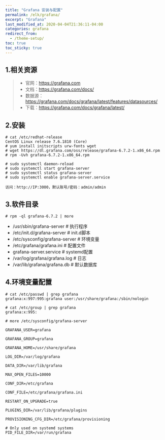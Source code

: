 ```yaml
---
title: "Grafana 安装与配置"
permalink: /elk/grafana/
excerpt: "Grafana"
last_modified_at: 2020-04-04T21:36:11-04:00
categories: grafana
redirect_from:
  - /theme-setup/
toc: true
toc_sticky: true
---
```


## 1.相关资源

> * 官网：https://grafana.com
> * 文档：https://grafana.com/docs/
> * 数据源：https://grafana.com/docs/grafana/latest/features/datasources/
> * 下载：https://grafana.com/docs/grafana/latest/

## 2.安装
```
# cat /etc/redhat-release 
CentOS Linux release 7.6.1810 (Core) 
# yum install initscripts urw-fonts wget
# wget https://dl.grafana.com/oss/release/grafana-6.7.2-1.x86_64.rpm
# rpm -Uvh grafana-6.7.2-1.x86_64.rpm 

# sudo systemctl daemon-reload
# sudo systemctl start grafana-server
# sudo systemctl status grafana-server
# sudo systemctl enable grafana-server.service

访问：http://IP:3000，默认账号/密码：admin/admin
```

## 3.软件目录
```
# rpm -ql grafana-6.7.2 | more
```
- /usr/sbin/grafana-server          # 执行程序
- /etc/init.d/grafana-server        # init.d脚本
- /etc/sysconfig/grafana-server     # 环境变量
- /etc/grafana/grafana.ini          # 配置文件
- grafana-server.service            # systemd配置
- /var/log/grafana/grafana.log      # 日志
- /var/lib/grafana/grafana.db       # 默认数据库

## 4.环境变量配置

```
# cat /etc/passwd | grep grafana
grafana:x:997:995:grafana user:/usr/share/grafana:/sbin/nologin

# cat /etc/group | grep grafana
grafana:x:995:

# more /etc/sysconfig/grafana-server 

GRAFANA_USER=grafana

GRAFANA_GROUP=grafana

GRAFANA_HOME=/usr/share/grafana

LOG_DIR=/var/log/grafana

DATA_DIR=/var/lib/grafana

MAX_OPEN_FILES=10000

CONF_DIR=/etc/grafana

CONF_FILE=/etc/grafana/grafana.ini

RESTART_ON_UPGRADE=true

PLUGINS_DIR=/var/lib/grafana/plugins

PROVISIONING_CFG_DIR=/etc/grafana/provisioning

# Only used on systemd systems
PID_FILE_DIR=/var/run/grafana
```